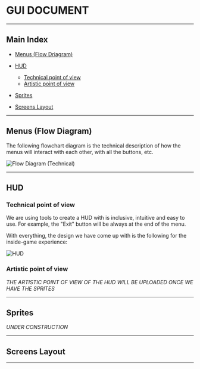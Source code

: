 # GUI DOCUMENT


***


## Main Index

+ [Menus (Flow Driagram)](https://github.com/Needlesslord/BrainDeadStudios/blob/master/Docs/GUIDocument.md#menus-flow-diagram)

+ [HUD](https://github.com/Needlesslord/BrainDeadStudios/blob/master/Docs/GUIDocument.md#hud)
  - [Technical point of view](https://github.com/Needlesslord/BrainDeadStudios/blob/master/Docs/GUIDocument.md#technical-point-of-view)
  - [Artistic point of view](https://github.com/Needlesslord/BrainDeadStudios/blob/master/Docs/GUIDocument.md#artistic-point-of-view)
  
+ [Sprites](https://github.com/Needlesslord/BrainDeadStudios/blob/master/Docs/GUIDocument.md#sprites)

+ [Screens Layout](https://github.com/Needlesslord/BrainDeadStudios/blob/master/Docs/GUIDocument.md#screens-layout)


***


## Menus (Flow Diagram)

The following flowchart diagram is the technical description of how the menus will interact with each other, with all the buttons, etc.

![Flow Diagram (Technical)](https://user-images.githubusercontent.com/51851736/76065547-2b048c80-5f8c-11ea-91ff-c366b759ae44.png)

***


## HUD


### Technical point of view

We are using tools to create a HUD with is inclusive, intuitive and easy to use. For example, the "Exit" button will be always at the end of the menu. 

With everything, the design we have come up with is the following for the inside-game experience:

![HUD](https://user-images.githubusercontent.com/51851736/76066200-6fdcf300-5f8d-11ea-97ce-a5d686543a0c.png)


### Artistic point of view

*THE ARTISTIC POINT OF VIEW OF THE HUD WILL BE UPLOADED ONCE WE HAVE THE SPRITES*


***


## Sprites


*UNDER CONSTRUCTION*


***


## Screens Layout


***









